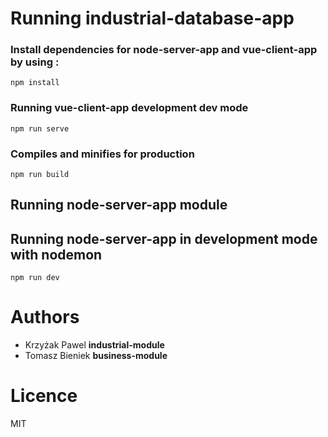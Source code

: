 # Running industrial-database-app

### Install dependencies for node-server-app and vue-client-app by using :

```
npm install
```

### Running vue-client-app development dev mode

```
npm run serve
```

### Compiles and minifies for production

```
npm run build
```

## Running node-server-app module

## Running node-server-app in development mode with nodemon

```
npm run dev
```

# Authors

- Krzyżak Pawel  **industrial-module**
- Tomasz Bieniek **business-module**

# Licence
MIT 
